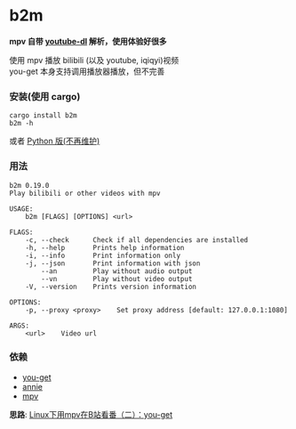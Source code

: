 # b2m
**mpv 自带 [youtube-dl](https://github.com/ytdl-org/youtube-dl) 解析，使用体验好很多**

使用 mpv 播放 bilibili (以及 youtube, iqiqyi)视频  
you-get 本身支持调用播放器播放，但不完善

### 安装(使用 cargo)
```
cargo install b2m
b2m -h
```

或者 [Python 版(不再维护)](src/b2m.py)

### 用法
```
b2m 0.19.0
Play bilibili or other videos with mpv

USAGE:
    b2m [FLAGS] [OPTIONS] <url>

FLAGS:
    -c, --check      Check if all dependencies are installed
    -h, --help       Prints help information
    -i, --info       Print information only
    -j, --json       Print information with json
        --an         Play without audio output
        --vn         Play without video output
    -V, --version    Prints version information

OPTIONS:
    -p, --proxy <proxy>    Set proxy address [default: 127.0.0.1:1080]

ARGS:
    <url>    Video url
```

### 依赖
- [you-get](https://github.com/soimort/you-get)  
- [annie](https://github.com/iawia002/annie)  
- [mpv](https://mpv.io)  


**思路**: [Linux下用mpv在B站看番（二）：you-get](https://fspark.me/archives/Linux-mpv-bilibili-bangumi-you-get.html)  